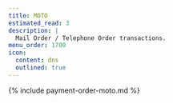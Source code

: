 ```yaml
---
title: MOTO
estimated_read: 3
description: |
  Mail Order / Telephone Order transactions.
menu_order: 1700
icon:
  content: dns
  outlined: true
---
```


{% include payment-order-moto.md %}
